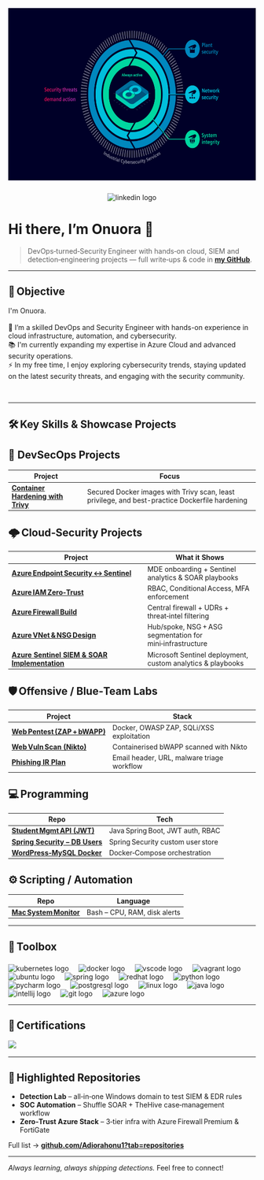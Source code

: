   <div align="center">
    <img height="350" src="https://raw.githubusercontent.com/Adiorahonu1/Adiorahonu1/main/assets/defense-in-depth-iec-62443-animated.gif" />
  </div>
  
  ###
  
  <div align="center">
    <img src="https://raw.githubusercontent.com/maurodesouza/profile-readme-generator/master/src/assets/icons/social/linkedin/default.svg" width="37" height="25" alt="linkedin logo"  />
  </div>
  
  ###
  
  # Hi there, I’m **Onuora** 👋  
  > DevOps‑turned‑Security Engineer with hands‑on cloud, SIEM and detection‑engineering projects — full write‑ups & code in **[my GitHub](https://github.com/Adiorahonu1)**.
  
  ---
  
  ## 🎯 Objective  
  <p align="left">I'm Onuora.<br><br>  
  🔭 I’m a skilled DevOps and Security Engineer with hands-on experience in cloud infrastructure, automation, and cybersecurity.<br> 
  📚 I'm currently expanding my expertise in Azure Cloud and advanced security operations.<br>
  ⚡ In my free time, I enjoy exploring cybersecurity trends, staying updated on the latest security threats, and engaging with the security community.</p><br>  
  
  ---
  ## 🛠 Key Skills & Showcase Projects

  ## 🔐 DevSecOps Projects
   | Project |	Focus |
   |---------|---------------|
   | **[Container Hardening with Trivy](https://github.com/Adiorahonu1/Container-Hardening-With-Trivy.git)** |	Secured Docker images with Trivy scan, least privilege, and best-practice Dockerfile hardening  |
  
  ## 🌩️ Cloud‑Security Projects
  | Project | What it Shows |
  |---------|---------------|
  | **[Azure Endpoint Security ↔ Sentinel](https://github.com/Adiorahonu1/Azure-Endpoint-Security-Sentinel-Integration)** | MDE onboarding + Sentinel analytics & SOAR playbooks |
  | **[Azure IAM Zero‑Trust](https://github.com/Adiorahonu1/Azure-IAM-Security)** | RBAC, Conditional Access, MFA enforcement |
  | **[Azure Firewall Build](https://github.com/Adiorahonu1/Azure-Firewall)** | Central firewall + UDRs + threat‑intel filtering |
  | **[Azure VNet & NSG Design](https://github.com/Adiorahonu1/Azure-Virtual-Network-Setup)** | Hub/spoke, NSG + ASG segmentation for mini‑infrastructure |
  | **[Azure Sentinel SIEM & SOAR Implementation](https://github.com/Adiorahonu1/Azure-Sentinel-SIEM-and-SOAR-Implementation.git)** | Microsoft Sentinel deployment, custom analytics & playbooks |
  
  ## 🛡️ Offensive / Blue‑Team Labs
  | Project | Stack |
  |---------|-------|
  | **[Web Pentest (ZAP + bWAPP)](https://github.com/Adiorahonu1/Web-penetration-testing-zap-bwapp)** | Docker, OWASP ZAP, SQLi/XSS exploitation |
  | **[Web Vuln Scan (Nikto)](https://github.com/Adiorahonu1/Web-Application-Vulnerability-scan)** | Containerised bWAPP scanned with Nikto |
  | **[Phishing IR Plan](https://github.com/Adiorahonu1/Phishing-Attack-Incident-Response-Plan)** | Email header, URL, malware triage workflow |
  
  ## 💻 Programming
  | Repo | Tech |
  |------|------|
  | **[Student Mgmt API (JWT)](https://github.com/Adiorahonu1/S-M-S__JWT_AUTHENTICATION)** | Java Spring Boot, JWT auth, RBAC |
  | **[Spring Security – DB Users](https://github.com/Adiorahonu1/Spring-Security-User-from-Database)** | Spring Security custom user store |
  | **[WordPress‑MySQL Docker](https://github.com/Adiorahonu1/wordpress-mysql-docker)** | Docker‑Compose orchestration |
  
  ## ⚙️ Scripting / Automation
  | Repo | Language |
  |------|----------|
  | **[Mac System Monitor](https://github.com/Adiorahonu1/system-monitoring-script)** | Bash – CPU, RAM, disk alerts |
  ---
  
  ## 🔧 Toolbox
  
  ###
  
  <div align="left">
    <img src="https://cdn.jsdelivr.net/gh/devicons/devicon/icons/kubernetes/kubernetes-plain.svg" height="40" alt="kubernetes logo"  />
    <img width="12" />
    <img src="https://cdn.jsdelivr.net/gh/devicons/devicon/icons/docker/docker-plain-wordmark.svg" height="40" alt="docker logo"  />
    <img width="12" />
    <img src="https://cdn.jsdelivr.net/gh/devicons/devicon/icons/vscode/vscode-original.svg" height="40" alt="vscode logo"  />
    <img width="12" />
    <img src="https://cdn.jsdelivr.net/gh/devicons/devicon/icons/vagrant/vagrant-original.svg" height="40" alt="vagrant logo"  />
    <img width="12" />
    <img src="https://cdn.jsdelivr.net/gh/devicons/devicon/icons/ubuntu/ubuntu-plain.svg" height="40" alt="ubuntu logo"  />
    <img width="12" />
    <img src="https://cdn.jsdelivr.net/gh/devicons/devicon/icons/spring/spring-original.svg" height="40" alt="spring logo"  />
    <img width="12" />
    <img src="https://cdn.jsdelivr.net/gh/devicons/devicon/icons/redhat/redhat-original.svg" height="40" alt="redhat logo"  />
    <img width="12" />
    <img src="https://cdn.jsdelivr.net/gh/devicons/devicon/icons/python/python-original.svg" height="40" alt="python logo"  />
    <img width="12" />
    <img src="https://cdn.jsdelivr.net/gh/devicons/devicon/icons/pycharm/pycharm-original.svg" height="40" alt="pycharm logo"  />
    <img width="12" />
    <img src="https://cdn.jsdelivr.net/gh/devicons/devicon/icons/postgresql/postgresql-original.svg" height="40" alt="postgresql logo"  />
    <img width="12" />
    <img src="https://cdn.jsdelivr.net/gh/devicons/devicon/icons/linux/linux-original.svg" height="40" alt="linux logo"  />
    <img width="12" />
    <img src="https://cdn.jsdelivr.net/gh/devicons/devicon/icons/java/java-original.svg" height="40" alt="java logo"  />
    <img width="12" />
    <img src="https://cdn.jsdelivr.net/gh/devicons/devicon/icons/intellij/intellij-original.svg" height="40" alt="intellij logo"  />
    <img width="12" />
    <img src="https://cdn.jsdelivr.net/gh/devicons/devicon/icons/git/git-original.svg" height="40" alt="git logo"  />
    <img width="12" />
    <img src="https://cdn.jsdelivr.net/gh/devicons/devicon/icons/azure/azure-original.svg" height="40" alt="azure logo"  />
  </div>
  
  ---
  
  ## 📜 Certifications  
  <img src="https://img.shields.io/badge/-Security%2B-FF0000?style=for-the-badge&logo=CompTIA&logoColor=white" />
  
  ---
  
  ## 🚀 Highlighted Repositories  
  - **Detection Lab** – all‑in‑one Windows domain to test SIEM & EDR rules  
  - **SOC Automation** – Shuffle SOAR + TheHive case‑management workflow  
  - **Zero‑Trust Azure Stack** – 3‑tier infra with Azure Firewall Premium & FortiGate  
  
  Full list → **[github.com/Adiorahonu1?tab=repositories](https://github.com/Adiorahonu1?tab=repositories)**
  
  ---
  
  *Always learning, always shipping detections.* Feel free to connect!
  
